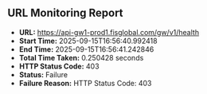 ## URL Monitoring Report

- **URL:** https://api-gw1-prod1.fisglobal.com/gw/v1/health
- **Start Time:** 2025-09-15T16:56:40.992418
- **End Time:** 2025-09-15T16:56:41.242846
- **Total Time Taken:** 0.250428 seconds
- **HTTP Status Code:** 403
- **Status:** Failure
- **Failure Reason:** HTTP Status Code: 403
